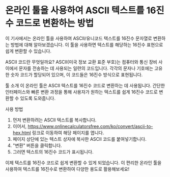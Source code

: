 온라인 툴을 사용하여 ASCII 텍스트를 16진수 코드로 변환하는 방법
=======================================

이 기사에서는 온라인 툴을 사용하여 ASCII/유니코드 텍스트를 16진수 문자열로 변환하는 방법에 대해 알아보겠습니다. 이 툴을 사용하면 텍스트를 해당하는 16진수 표현으로 쉽게 변환할 수 있습니다.

ASCII 코드란 무엇일까요? ASCII(미국 정보 교환 표준 부호)는 컴퓨터와 통신 장비 사이에서 문자를 전송하는 데 사용되는 일련의 코드입니다. 각각의 문자나 기호에는 고유한 숫자 코드가 할당되어 있으며, 이 코드들은 16진수 방식으로 표현됩니다.

툴 소개 이 온라인 툴은 ASCII 텍스트를 16진수 코드로 변환하는 데 사용됩니다. 간단한 인터페이스와 빠른 변환 과정을 통해 사용자가 원하는 텍스트를 쉽게 16진수 코드로 변환할 수 있도록 도와줍니다.

사용 방법

1. 먼저 변환하려는 ASCII 텍스트를 복사합니다.
2. 이어서, <https://www.onlinecalculatorsfree.com/ko/convert/ascii-to-hex.html> 링크로 이동하여 해당 페이지를 엽니다.
3. 페이지 상단에 있는 텍스트 상자에 복사한 ASCII 코드를 붙여넣기합니다.
4. "변환" 버튼을 클릭합니다.
5. 그러면 텍스트의 16진수 코드가 표시됩니다.

이제 텍스트를 16진수 코드로 쉽게 변환할 수 있게 되었습니다. 이 편리한 온라인 툴을 사용하여 텍스트를 16진수로 변환하여 다양한 용도로 활용해보세요!